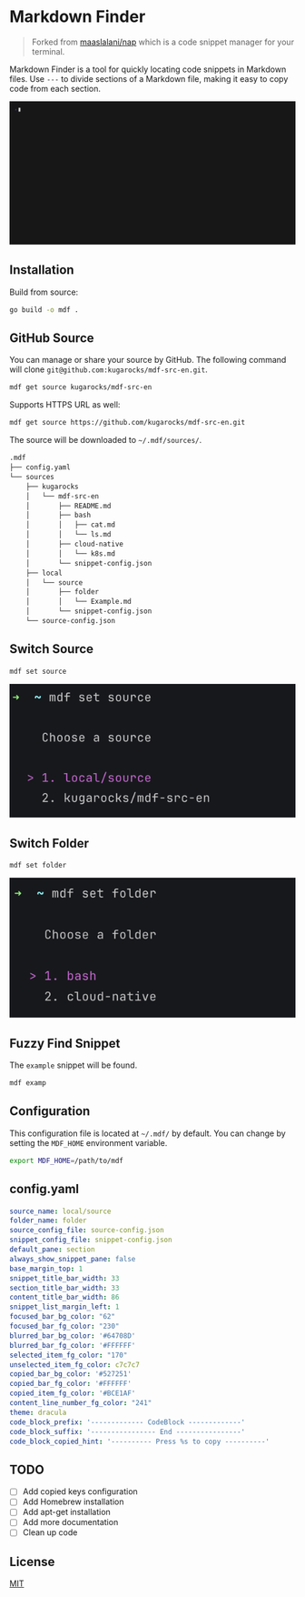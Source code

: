 # Markdown Finder

> Forked from [maaslalani/nap](https://github.com/maaslalani/nap) which is a code snippet manager for your terminal.

Markdown Finder is a tool for quickly locating code snippets in Markdown files.
Use `---` to divide sections of a Markdown file,
making it easy to copy code from each section.

![mdf-demo](./tapes/output/mdf-demo.gif)

## Installation

Build from source:

```bash
go build -o mdf .
```

## GitHub Source

You can manage or share your source by GitHub.
The following command will clone `git@github.com:kugarocks/mdf-src-en.git`.

```bash
mdf get source kugarocks/mdf-src-en
```

Supports HTTPS URL as well:

```bash
mdf get source https://github.com/kugarocks/mdf-src-en.git
```

The source will be downloaded to `~/.mdf/sources/`.

```bash
.mdf
├── config.yaml
└── sources
    ├── kugarocks
    │   └── mdf-src-en
    │       ├── README.md
    │       ├── bash
    │       │   ├── cat.md
    │       │   └── ls.md
    │       ├── cloud-native
    │       │   └── k8s.md
    │       └── snippet-config.json
    ├── local
    │   └── source
    │       ├── folder
    │       │   └── Example.md
    │       └── snippet-config.json
    └── source-config.json
```

## Switch Source

```bash
mdf set source
```

![mdf-set-source](./assets/mdf-set-source.png)

## Switch Folder

```bash
mdf set folder
```

![mdf-set-folder](./assets/mdf-set-folder.png)

## Fuzzy Find Snippet

The `example` snippet will be found.

```bash
mdf examp
```

## Configuration

This configuration file is located at `~/.mdf/` by default.
You can change by setting the `MDF_HOME` environment variable.

```bash
export MDF_HOME=/path/to/mdf
```

## config.yaml

```yaml
source_name: local/source
folder_name: folder
source_config_file: source-config.json
snippet_config_file: snippet-config.json
default_pane: section
always_show_snippet_pane: false
base_margin_top: 1
snippet_title_bar_width: 33
section_title_bar_width: 33
content_title_bar_width: 86
snippet_list_margin_left: 1
focused_bar_bg_color: "62"
focused_bar_fg_color: "230"
blurred_bar_bg_color: '#64708D'
blurred_bar_fg_color: '#FFFFFF'
selected_item_fg_color: "170"
unselected_item_fg_color: c7c7c7
copied_bar_bg_color: '#527251'
copied_bar_fg_color: '#FFFFFF'
copied_item_fg_color: '#BCE1AF'
content_line_number_fg_color: "241"
theme: dracula
code_block_prefix: '------------- CodeBlock -------------'
code_block_suffix: '---------------- End ----------------'
code_block_copied_hint: '---------- Press %s to copy ----------'
```

## TODO

- [ ] Add copied keys configuration
- [ ] Add Homebrew installation
- [ ] Add apt-get installation
- [ ] Add more documentation
- [ ] Clean up code

## License

[MIT](https://github.com/maaslalani/nap/blob/master/LICENSE)
